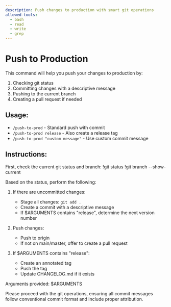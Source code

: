 ```yaml
---
description: Push changes to production with smart git operations
allowed-tools:
  - bash
  - read
  - write
  - grep
---
```


# Push to Production

This command will help you push your changes to production by:
1. Checking git status
2. Committing changes with a descriptive message
3. Pushing to the current branch
4. Creating a pull request if needed

## Usage:
- `/push-to-prod` - Standard push with commit
- `/push-to-prod release` - Also create a release tag
- `/push-to-prod "custom message"` - Use custom commit message

## Instructions:

First, check the current git status and branch:
!git status
!git branch --show-current

Based on the status, perform the following:

1. If there are uncommitted changes:
   - Stage all changes: `git add .`
   - Create a commit with a descriptive message
   - If $ARGUMENTS contains "release", determine the next version number

2. Push changes:
   - Push to origin
   - If not on main/master, offer to create a pull request

3. If $ARGUMENTS contains "release":
   - Create an annotated tag
   - Push the tag
   - Update CHANGELOG.md if it exists

Arguments provided: $ARGUMENTS

Please proceed with the git operations, ensuring all commit messages follow conventional commit format and include proper attribution.